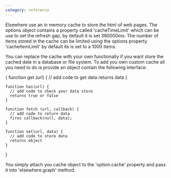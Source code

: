 ```yaml
---
category: reference
---
```


Elsewhere use an in memory cache to store the html of web pages. The options object contains a property called 'cacheTimeLimit' which can be use to set the refresh gap, by default it is set 360000ms. The number of items stored in the cache can be limited using the options property 'cacheItemLimit' by default its is set to a 1000 items.

You can replace the cache with your own functionally if you want store the cached date in a database or file system. To add you own custom cache all you need to do is provide an object contain the following interface:

  {
    function get (url) {
      // add code to get data
      returns data
    }

    function has(url) {
      // add code to check your data store
      returns true or false
    }

    function fetch (url, callback) {
      // add code to return data
      fires callback(null, data);
    }

    function set(url, data) {
      // add code to store data
      returns object
    }
  }

You simply attach you cache object to the 'option.cache' property and pass it into 'elsewhere.graph' method.
